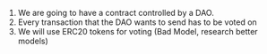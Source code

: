 1. We are going to have a contract controlled by a DAO.
2. Every transaction that the DAO wants to send has to be voted on
3. We will use ERC20 tokens for voting (Bad Model, research better models)
